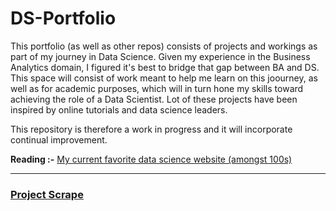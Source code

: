 # DS-Portfolio

This portfolio (as well as other repos) consists of projects and workings as part of my journey in Data Science. Given my experience in the Business Analytics domain, I figured it's best to bridge that gap between BA and DS. This space will consist of work meant to help me learn on this joourney, as well as for academic purposes, which will in turn hone my skills toward achieving the role of a Data Scientist. Lot of these projects have been inspired by online tutorials and data science leaders.

This repository is therefore a work in progress and it will incorporate continual improvement.

**Reading :-** [My current favorite data science website (amongst 100s)](https://towardsdatascience.com/)
***
### [Project Scrape](https://github.com/bmk316/scrape)
